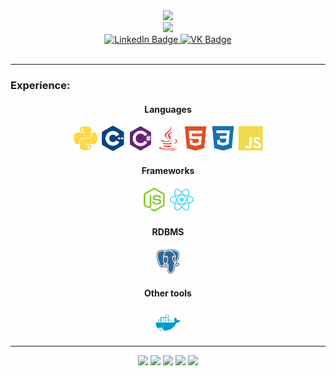 <div id="stats" align="center">
  <img src="http://github-readme-streak-stats.herokuapp.com?user=bondyi&theme=dark&border_radius=4.5&date_format=j%20M%5B%20Y%5D&background=FFFFFF00&border=8C1EFF&stroke=8C1EFF&ring=FFD319&fire=FF901F&currStreakNum=F222FF&sideNums=FF2975&currStreakLabel=F222FF&sideLabels=F222FF&dates=FF901F"/>
  <br/>
  <img src="https://github-readme-stats.vercel.app/api/top-langs/?username=bondyi&theme=synthwave&layout=compact&border_radius=4.5&bg_color=FFFFFF00&text_color=F222FF&hide_title=true&border_color=8C1EFF"/>
</div>

<div id="social" align="center">
  <div id="badges">
    <a href="https://vk.com/bondyi">
      <img src="https://img.shields.io/badge/LinkedIn-8C1EFF?style=for-the-badge&logo=linkedin&logoColor=white" alt="LinkedIn Badge"/>
    </a>
    <a href="https://www.linkedin.com/in/bondyi/">
      <img src="https://img.shields.io/badge/VK-8C1EFF?style=for-the-badge&logo=vk&logoColor=white" alt="VK Badge"/>
    </a>
  </div>
  <div id="views-counter">
    <img src="https://komarev.com/ghpvc/?username=bondyi&style=for-the-badge&color=8C1EFF" alt=""/>
  </div>
</div>

---

### Experience:

<div id="experience" align="center">
  <h4>Languages</h4>
    <div id="languages">
      <img src="https://github.com/devicons/devicon/blob/master/icons/python/python-plain.svg" title="Python" alt="Python" width="40" height="40"/>
      <img src="https://github.com/devicons/devicon/blob/master/icons/cplusplus/cplusplus-plain.svg" title="C++" alt="C++" width="40" height="40"/>
      <img src="https://github.com/devicons/devicon/blob/master/icons/csharp/csharp-plain.svg" title="C#" alt="C#" width="40" height="40"/>
      <img src="https://github.com/devicons/devicon/blob/master/icons/java/java-plain.svg" title="Java" alt="Java" width="40" height="40"/>
      <img src="https://github.com/devicons/devicon/blob/master/icons/html5/html5-plain.svg" title="HTML5" alt="HTML" width="40" height="40"/>
      <img src="https://github.com/devicons/devicon/blob/master/icons/css3/css3-plain.svg"  title="CSS3" alt="CSS" width="40" height="40"/>
      <img src="https://github.com/devicons/devicon/blob/master/icons/javascript/javascript-plain.svg" title="JavaScript" alt="JavaScript" width="40" height="40"/>
    </div>
    
  <h4>Frameworks</h4>
  <div id="frameworks">
    <img src="https://github.com/devicons/devicon/blob/master/icons/nodejs/nodejs-plain.svg" title="NodeJS" alt="NodeJS" width="40" height="40"/>
    <img src="https://github.com/devicons/devicon/blob/master/icons/react/react-original.svg" title="React" alt="React" width="40" height="40"/>
  </div>
  
  <h4>RDBMS</h4>
  <div id="rdbms" align="center">
    <img src="https://github.com/devicons/devicon/blob/master/icons/postgresql/postgresql-plain.svg" title="PostgreSQL" alt="PostgreSQL" width="40" height="40"/>
  </div>
  
  <h4>Other tools</h4>
  <div id="other-tools" align="center">
    <img src="https://github.com/devicons/devicon/blob/master/icons/docker/docker-plain.svg" title="Docker" alt="Docker" width="40" height="40"/>
  </div>
</div>

---

<div id="miku" align="center">
  <img src="https://media.giphy.com/media/13xxoHrXk4Rrdm/giphy.gif"/>
  <img src="https://media.giphy.com/media/13xxoHrXk4Rrdm/giphy.gif"/>
  <img src="https://media.giphy.com/media/13xxoHrXk4Rrdm/giphy.gif"/>
  <img src="https://media.giphy.com/media/13xxoHrXk4Rrdm/giphy.gif"/>
  <img src="https://media.giphy.com/media/13xxoHrXk4Rrdm/giphy.gif"/>
</div>
